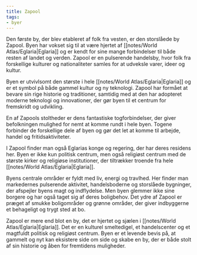 ```yaml
---
title: Zapool
tags:
- byer
---
```

Den første by, der blev etableret af folk fra vesten, er den storslåede by Zapool. Byen har vokset sig til at være hjertet af [[notes/World Atlas/Eglaria|Eglaria]] og er kendt for sine mange forbindelser til både resten af landet og verden. Zapool er en pulserende handelsby, hvor folk fra forskellige kulturer og nationaliteter samles for at udveksle varer, ideer og kultur.

Byen er utvivlsomt den største i hele [[notes/World Atlas/Eglaria|Eglaria]] og er et symbol på både gammel kultur og ny teknologi. Zapool har formået at bevare sin rige historie og traditioner, samtidig med at den har adopteret moderne teknologi og innovationer, der gør byen til et centrum for fremskridt og udvikling.

En af Zapools stoltheder er dens fantastiske togforbindelser, der giver befolkningen mulighed for nemt at komme rundt i hele byen. Togene forbinder de forskellige dele af byen og gør det let at komme til arbejde, handel og fritidsaktiviteter.

I Zapool finder man også Eglarias konge og regering, der har deres residens her. Byen er ikke kun politisk centrum, men også religiøst centrum med de største kirker og religiøse institutioner, der tiltrækker troende fra hele [[notes/World Atlas/Eglaria|Eglaria]].

Byens centrale områder er fyldt med liv, energi og travlhed. Her finder man markedernes pulserende aktivitet, handelsboderne og storslåede bygninger, der afspejler byens magt og indflydelse. Men byen glemmer ikke sine borgere og har også taget sig af deres boligbehov. Det ydre af Zapool er præget af smukke boligområder og grønne områder, der giver indbyggerne et behageligt og trygt sted at bo.

Zapool er mere end blot en by, det er hjertet og sjælen i [[notes/World Atlas/Eglaria|Eglaria]]. Det er en kulturel smeltedigel, et handelscenter og et magtfuldt politisk og religiøst centrum. Byen er et levende bevis på, at gammelt og nyt kan eksistere side om side og skabe en by, der er både stolt af sin historie og åben for fremtidens muligheder.